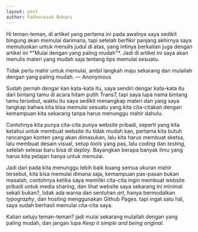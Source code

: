 ```yaml
---
layout: post
author: Fathurozak Buhari
---
```


<p class="intro" markdown="1">Hi teman-teman, di artikel yang pertama ini pada awalnya saya sedikit bingung akan memulai darimana,
tapi setelah berfikir panjang akhirnya saya memutuskan untuk menulis judul di atas,
yang intinya berkaitan juga dengan artikel ini *"Mulai dengan yang paling mudah"*. Jadi di artikel ini
saya akan menulis materi yang mudah saja tentang tips memulai sesuatu.
</p>

<p class="pullquote">Tidak perlu mahir untuk memulai, ambil langkah maju sekarang
    dan mulailah dengan yang paling mudah.
    <span class="quote-author">&mdash; Anonymous</span>
</p>

Sudah pernah dengar kan kata-kata itu, saya sendiri dengar kata-kata itu dari bintang tamu di acara hitam putih Trans7, tapi saya lupa nama bintang tamu tersebut, waktu itu saya sedikit menangkap materi dan yang saya tangkap bahwa kita bisa memulai sesuatu yang kita cita-citakan dengan kemampuan kita sekarang tanpa harus menunggu mahir dahulu.

Contohnya kita punya cita-cita punya website pribadi, seperti yang kita ketahui untuk membuat website itu tidak mudah kan, pertama kita butuh rancangan konten yang akan dimasukan, lalu kita harus membuat sketsa, lalu membuat desain visual, setup *tools* yang pas, lalu *coding* dan *testing*, setelah selesai baru bisa di *deploy*. Bayangkan berapa banyak ilmu yang harus kita pelajari hanya untuk memulai.

Jadi dari pada kita menunggu lebih baik buang semua ukuran mahir tersebut, kita bisa memulai dimana saja, kemampuan pas-pasan bukan masalah, contohnya ketika saya memiliki cita-cita ingin membuat website pribadi untuk media sharing, dan lihat website saya sekarang ini minimal sekali bukan?, tidak ada warna dan sentuhan *art*, hanya bermodalkan *typography*, dan hosting menggunakan Github Pages. tapi ingat satu hal, saya sudah berhasil memulai cita-cita saya.

Kalian setuju teman-teman? jadi mulai sekarang mulailah dengan yang paling mudah, dan jangan lupa *Keep it simple and being original*.
